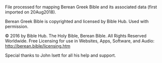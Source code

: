 File processed for mapping Berean Greek Bible and its associated data (first imported on 20Aug2018).

Berean Greek Bible is copyrighted and licensed by Bible Hub.  Used with permission.

© 2016 by Bible Hub. The Holy Bible, Berean Bible. All Rights Reserved Worldwide. Free Licensing for use in Websites, Apps, Software, and Audio:  <a href='http://berean.bible/licensing.htm'>http://berean.bible/licensing.htm</a>

Special thanks to John Isett for all his help and support.
